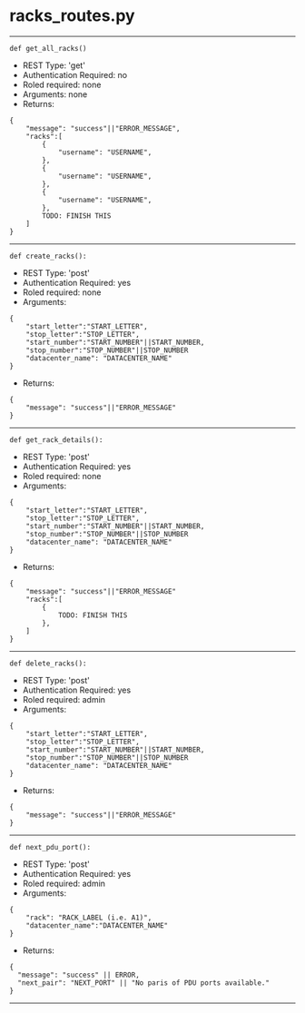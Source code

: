 

# racks_routes.py

-----------------------------
```language=python
def get_all_racks()
```
- REST Type: 'get'
- Authentication Required: no
- Roled required: none
- Arguments: none
- Returns:
```language=json
{
    "message": "success"||"ERROR_MESSAGE",
    "racks":[
        {
            "username": "USERNAME",
        },
        {
            "username": "USERNAME",
        },
        {
            "username": "USERNAME",
        },
        TODO: FINISH THIS
    ]
}
```
-----------------------------
```language=python
def create_racks():
```
- REST Type: 'post'
- Authentication Required: yes
- Roled required: none
- Arguments:
```language=json
{
    "start_letter":"START_LETTER",
    "stop_letter":"STOP_LETTER",
    "start_number":"START_NUMBER"||START_NUMBER,
    "stop_number":"STOP_NUMBER"||STOP_NUMBER
    "datacenter_name": "DATACENTER_NAME"
}
```
- Returns:
```language=json
{
    "message": "success"||"ERROR_MESSAGE"
}
```
-----------------------------
```language=python
def get_rack_details():
```
- REST Type: 'post'
- Authentication Required: yes
- Roled required: none
- Arguments:
```language=json
{
    "start_letter":"START_LETTER",
    "stop_letter":"STOP_LETTER",
    "start_number":"START_NUMBER"||START_NUMBER,
    "stop_number":"STOP_NUMBER"||STOP_NUMBER
    "datacenter_name": "DATACENTER_NAME"
}
```
- Returns:
```language=json
{
    "message": "success"||"ERROR_MESSAGE"
    "racks":[
        {
            TODO: FINISH THIS
        },
    ]
}
```
-----------------------------
```language=python
def delete_racks():
```
- REST Type: 'post'
- Authentication Required: yes
- Roled required: admin
- Arguments:
```language=json
{
    "start_letter":"START_LETTER",
    "stop_letter":"STOP_LETTER",
    "start_number":"START_NUMBER"||START_NUMBER,
    "stop_number":"STOP_NUMBER"||STOP_NUMBER
    "datacenter_name": "DATACENTER_NAME"
}
```
- Returns:
```language=json
{
    "message": "success"||"ERROR_MESSAGE"
}
```
-----------------------------
```language=python
def next_pdu_port():
```
- REST Type: 'post'
- Authentication Required: yes
- Roled required: admin
- Arguments:
```language=json
{
	"rack": "RACK_LABEL (i.e. A1)",
	"datacenter_name":"DATACENTER_NAME"
}
```
- Returns:
```language=json
{
  "message": "success" || ERROR,
  "next_pair": "NEXT_PORT" || "No paris of PDU ports available."
}
```
-----------------------------
